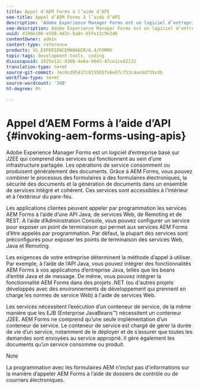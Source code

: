 ```yaml
---
title: Appel d’AEM Forms à l’aide d’API
seo-title: Appel d’AEM Forms à l’aide d’API
description: 'Adobe Experience Manager Forms est un logiciel d’entreprise basé sur J2EE qui comprend des services qui fonctionnent au sein d’une infrastructure partagée. Découvrez comment utiliser des applications clientes pour appeler AEM Forms par programmation à l’aide d’une API Java, de services Web, d’une API Remoting et d’une API REST. '
seo-description: Adobe Experience Manager Forms est un logiciel d’entreprise basé sur J2EE qui comprend des services qui fonctionnent au sein d’une infrastructure partagée. Découvrez comment utiliser des applications clientes pour appeler AEM Forms par programmation à l’aide d’une API Java, de services Web, d’une API Remoting et d’une API REST.
uuid: d100e106-e508-4d3c-ba8c-b5fe13c9e2d6
contentOwner: admin
content-type: reference
products: SG_EXPERIENCEMANAGER/6.4/FORMS
topic-tags: development-tools, coding
discoiquuid: 1825e12c-0306-4e0a-9643-47ce1ce82132
translation-type: tm+mt
source-git-commit: 7ec0cd95417c015565fa6e07c753c4ac6df35cdb
workflow-type: tm+mt
source-wordcount: '349'
ht-degree: 0%

---
```



# Appel d’AEM Forms à l’aide d’API {#invoking-aem-forms-using-apis}

Adobe Experience Manager Forms est un logiciel d’entreprise basé sur J2EE qui comprend des services qui fonctionnent au sein d’une infrastructure partagée. Les opérations de service consomment ou produisent généralement des documents. Grâce à AEM Forms, vous pouvez combiner le processus des formulaires à des formulaires électroniques, la sécurité des documents et la génération de documents dans un ensemble de services intégré et cohérent. Ces services sont accessibles à l’intérieur et à l’extérieur du pare-feu.

Les applications clientes peuvent appeler par programmation les services AEM Forms à l’aide d’une API Java, de services Web, de Remoting et de REST. A l’aide d’Administration Console, vous pouvez configurer un service pour exposer un point de terminaison qui permet aux services AEM Forms d’être appelés par programmation. Par défaut, la plupart des services sont préconfigurés pour exposer les points de terminaison des services Web, Java et Remoting.

Les exigences de votre entreprise déterminent la méthode d’appel à utiliser. Par exemple, à l’aide de l’API Java, vous pouvez intégrer des fonctionnalités AEM Forms à vos applications d’entreprise Java, telles que les beans d’entité Java et de message. De même, vous pouvez intégrer la fonctionnalité AEM Forms dans des projets .NET (ou d&#39;autres projets développés avec des environnements de développement qui prennent en charge les normes de service Web) à l&#39;aide de services Web.

Les services nécessitent l’exécution d’un conteneur de service, de la même manière que les EJB (Enterprise JavaBeans™) nécessitent un conteneur J2EE. AEM Forms ne comprend qu’une seule implémentation d’un conteneur de service. Le conteneur de service est chargé de gérer la durée de vie d’un service, notamment de le déployer et de s’assurer que toutes les demandes sont envoyées au service approprié. Il gère également les documents qu’un service consomme ou produit.

>[!NOTE]
>
>La programmation avec les formulaires AEM n’inclut pas d’informations sur la manière d’appeler AEM Forms à l’aide de dossiers de contrôle ou de courriers électroniques.


